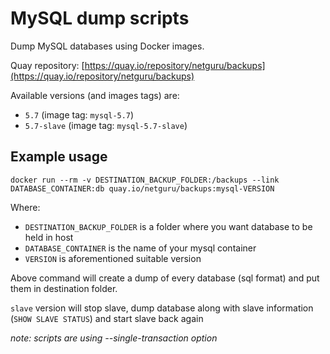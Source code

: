# MySQL dump scripts

Dump MySQL databases using Docker images.

Quay repository: [https://quay.io/repository/netguru/backups](https://quay.io/repository/netguru/backups)

Available versions (and images tags) are:

* `5.7` (image tag: `mysql-5.7`)
* `5.7-slave` (image tag: `mysql-5.7-slave`)

## Example usage

`docker run --rm -v DESTINATION_BACKUP_FOLDER:/backups --link DATABASE_CONTAINER:db quay.io/netguru/backups:mysql-VERSION`

Where:
* `DESTINATION_BACKUP_FOLDER` is a folder where you want database to be held in host
* `DATABASE_CONTAINER` is the name of your mysql container
* `VERSION` is aforementioned suitable version

Above command will create a dump of every database (sql format) and put them in destination folder.

`slave` version will stop slave, dump database along with slave information (`SHOW SLAVE STATUS`) and start slave back again

_note: scripts are using --single-transaction option_

